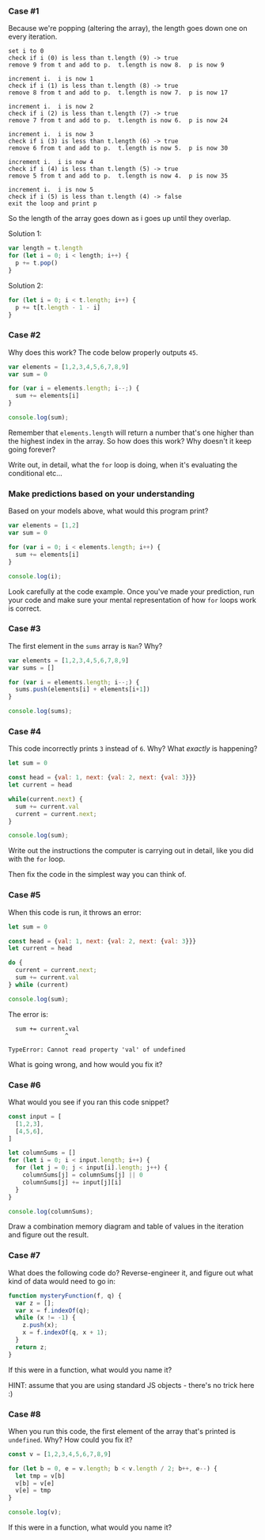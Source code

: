 ### Case #1

Because we're popping (altering the array), the length goes down one on every iteration.

```
set i to 0
check if i (0) is less than t.length (9) -> true
remove 9 from t and add to p.  t.length is now 8.  p is now 9

increment i.  i is now 1
check if i (1) is less than t.length (8) -> true
remove 8 from t and add to p.  t.length is now 7.  p is now 17

increment i.  i is now 2
check if i (2) is less than t.length (7) -> true
remove 7 from t and add to p.  t.length is now 6.  p is now 24

increment i.  i is now 3
check if i (3) is less than t.length (6) -> true
remove 6 from t and add to p.  t.length is now 5.  p is now 30

increment i.  i is now 4
check if i (4) is less than t.length (5) -> true
remove 5 from t and add to p.  t.length is now 4.  p is now 35

increment i.  i is now 5
check if i (5) is less than t.length (4) -> false
exit the loop and print p
```

So the length of the array goes down as i goes up until they overlap.

Solution 1:

```js
var length = t.length
for (let i = 0; i < length; i++) {
  p += t.pop()
}
```

Solution 2:

```js
for (let i = 0; i < t.length; i++) {
  p += t[t.length - 1 - i]
}
```


### Case #2

Why does this work?  The code below properly outputs `45`.

```js
var elements = [1,2,3,4,5,6,7,8,9]
var sum = 0

for (var i = elements.length; i--;) {
  sum += elements[i]
}

console.log(sum);
```

Remember that `elements.length` will return a number that's one higher than the highest index in the array.  So how does this work?  Why doesn't it keep going forever?

Write out, in detail, what the `for` loop is doing, when it's evaluating the conditional etc...

### Make predictions based on your understanding

Based on your models above, what would this program print?

```js
var elements = [1,2]
var sum = 0

for (var i = 0; i < elements.length; i++) {
  sum += elements[i]
}

console.log(i);
```

Look carefully at the code example.  Once you've made your prediction, run your code and make sure your mental representation of how `for` loops work is correct.

### Case #3

The first element in the `sums` array is `Nan`?  Why?

```js
var elements = [1,2,3,4,5,6,7,8,9]
var sums = []

for (var i = elements.length; i--;) {
  sums.push(elements[i] + elements[i+1])
}

console.log(sums);
```

### Case #4

This code incorrectly prints `3` instead of `6`.  Why?  What _exactly_ is happening?

```js
let sum = 0

const head = {val: 1, next: {val: 2, next: {val: 3}}}
let current = head

while(current.next) {
  sum += current.val
  current = current.next;
}

console.log(sum);
```

Write out the instructions the computer is carrying out in detail, like you did with the `for` loop.

Then fix the code in the simplest way you can think of.

### Case #5

When this code is run, it throws an error:

```js
let sum = 0

const head = {val: 1, next: {val: 2, next: {val: 3}}}
let current = head

do {
  current = current.next;
  sum += current.val
} while (current)

console.log(sum);
```

The error is:

```
  sum += current.val
                ^

TypeError: Cannot read property 'val' of undefined
```

What is going wrong, and how would you fix it?

### Case #6

What would you see if you ran this code snippet?

```js
const input = [
  [1,2,3],
  [4,5,6],
]

let columnSums = []
for (let i = 0; i < input.length; i++) {
  for (let j = 0; j < input[i].length; j++) {
    columnSums[j] = columnSums[j] || 0
    columnSums[j] += input[j][i]
  }
}

console.log(columnSums);
```

Draw a combination memory diagram and table of values in the iteration and figure out the result.

### Case #7

What does the following code do?  Reverse-engineer it, and figure out what kind of data would need to go in:

```js
function mysteryFunction(f, q) {
  var z = [];
  var x = f.indexOf(q);
  while (x != -1) {
    z.push(x);
    x = f.indexOf(q, x + 1);
  }
  return z;
}
```

If this were in a function, what would you name it?

HINT: assume that you are using standard JS objects - there's no trick here :)

### Case #8

When you run this code, the first element of the array that's printed is `undefined`.  Why?  How could you fix it?

```js
const v = [1,2,3,4,5,6,7,8,9]

for (let b = 0, e = v.length; b < v.length / 2; b++, e--) {
  let tmp = v[b]
  v[b] = v[e]
  v[e] = tmp
}

console.log(v);
```

If this were in a function, what would you name it?
